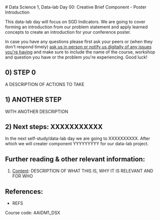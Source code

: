 ﻿﻿# Data Science 1, Data-lab Day 00: Creative Brief Component - Poster Introduction

This data-lab day will focus on SGD Indicators. We are going to cover forming an introduction from our problem statement and apply learned concepts to create an introduction for your conference poster.

In case you have any questions please first ask your peers or (when they don't respond timely) [ask us in person or notify us digitally of any issues you're having](https://github.com/BredaUniversity/AAI-DM/issues/new) and make sure to include the name of the course, workshop and question you have or the problem you're experiencing. Good luck!

## 0) STEP 0
A DESCRIPTION OF ACTIONS TO TAKE

## 1) ANOTHER STEP
WITH ANOTHER DESCRIPTION

## 2) Next steps: XXXXXXXXXXX
In the next self-study/data-lab day we are going to XXXXXXXXXX. After which we will creater component YYYYYYYYY for our data-lab project.


## Further reading & other relevant information:
1. [Content](LINK): DESCRIPTION OF WHAT THIS IS, WHY IT IS RELEVANT AND FOR WHO

## References:
- REFS

Course code: AAIDM1_DSX
